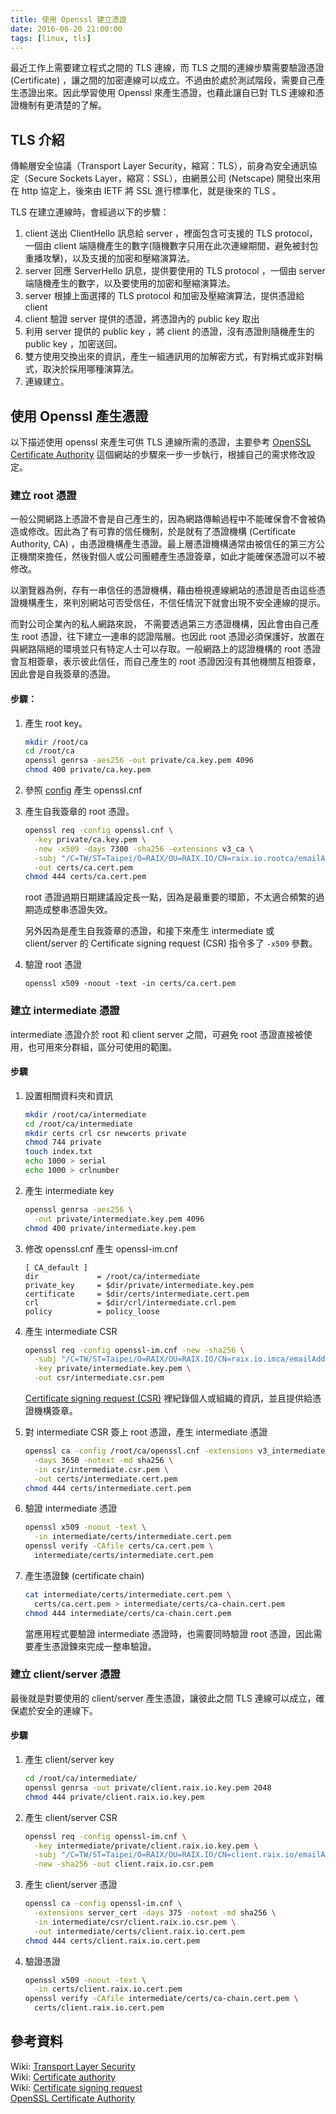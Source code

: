 ```yaml
---
title: 使用 Openssl 建立憑證
date: 2016-06-20 21:00:00
tags: [linux, tls]
---
```


最近工作上需要建立程式之間的 TLS 連線，而 TLS 之間的連線步驟需要驗證憑證 (Certificate) ，讓之間的加密連線可以成立。不過由於處於測試階段，需要自己產生憑證出來。因此學習使用 Openssl 來產生憑證，也藉此讓自已對 TLS 連線和憑證機制有更清楚的了解。

## TLS 介紹
傳輸層安全協議（Transport Layer Security，縮寫：TLS），前身為安全通訊協定（Secure Sockets Layer，縮寫：SSL），由網景公司 (Netscape) 開發出來用在 http 協定上，後來由 IETF 將 SSL 進行標準化，就是後來的 TLS 。

TLS 在建立連線時，會經過以下的步驟：

1. client 送出 ClientHello 訊息給 server ，裡面包含可支援的 TLS protocol，一個由 client 端隨機產生的數字(隨機數字只用在此次連線期間，避免被封包重播攻擊)，以及支援的加密和壓縮演算法。
2. server 回應 ServerHello 訊息，提供要使用的 TLS protocol ，一個由 server 端隨機產生的數字，以及要使用的加密和壓縮演算法。
3. server 根據上面選擇的 TLS protocol 和加密及壓縮演算法，提供憑證給 client
4. client 驗證 server 提供的憑證，將憑證內的 public key 取出
5. 利用 server 提供的 public key ，將 client 的憑證，沒有憑證則隨機產生的 public key ，加密送回。
6. 雙方使用交換出來的資訊，產生一組通訊用的加解密方式，有對稱式或非對稱式，取決於採用哪種演算法。
7. 連線建立。

## 使用 Openssl 產生憑證
以下描述使用 openssl 來產生可供 TLS 連線所需的憑證，主要參考 [OpenSSL Certificate Authority](https://jamielinux.com/docs/openssl-certificate-authority/index.html) 這個網站的步驟來一步一步執行，根據自己的需求修改設定。

### 建立 root 憑證
一般公開網路上憑證不會是自己產生的，因為網路傳輸過程中不能確保會不會被偽造或修改。因此為了有可靠的信任機制，於是就有了憑證機構 (Certificate Authority, CA) ，由憑證機構產生憑證。最上層憑證機構通常由被信任的第三方公正機關來擔任，然後對個人或公司團體產生憑證簽章，如此才能確保憑證可以不被修改。

以瀏覽器為例，存有一串信任的憑證機構，藉由檢視連線網站的憑證是否由這些憑證機構產生，來判別網站可否受信任，不信任情況下就會出現不安全連線的提示。

而對公司企業內的私人網路來說， 不需要透過第三方憑證機構，因此會由自己產生 root 憑證，往下建立一連串的認證階層。也因此 root 憑證必須保護好，放置在與網路隔絕的環境並只有特定人士可以存取。一般網路上的認證機構的 root 憑證會互相簽章，表示彼此信任，而自己產生的 root 憑證因沒有其他機關互相簽章，因此會是自我簽章的憑證。

#### 步驟：
1. 產生 root key。

	```sh
	mkdir /root/ca
	cd /root/ca
	openssl genrsa -aes256 -out private/ca.key.pem 4096 
	chmod 400 private/ca.key.pem
	```
2. 參照 [config](https://jamielinux.com/docs/openssl-certificate-authority/appendix/root-configuration-file.html) 產生 openssl.cnf
3. 產生自我簽章的 root 憑證。

	```sh
	openssl req -config openssl.cnf \
      -key private/ca.key.pem \
      -new -x509 -days 7300 -sha256 -extensions v3_ca \
      -subj "/C=TW/ST=Taipei/O=RAIX/OU=RAIX.IO/CN=raix.io.rootca/emailAddress=raix@mail.com" \
      -out certs/ca.cert.pem 
	chmod 444 certs/ca.cert.pem
	```
	root 憑證過期日期建議設定長一點，因為是最重要的環節，不太適合頻繁的過期造成整串憑證失效。
	
	另外因為是產生自我簽章的憑證，和接下來產生 intermediate 或 client/server 的 Certificate signing request (CSR) 指令多了 `-x509` 參數。

4. 驗證 root 憑證

	```
	openssl x509 -noout -text -in certs/ca.cert.pem
	```

### 建立 intermediate 憑證
intermediate 憑證介於 root 和 client server 之間，可避免 root 憑證直接被使用，也可用來分群組，區分可使用的範圍。

#### 步驟
1. 設置相關資料夾和資訊
	
	```sh
	mkdir /root/ca/intermediate 
	cd /root/ca/intermediate 
	mkdir certs crl csr newcerts private 
	chmod 744 private 
	touch index.txt 
	echo 1000 > serial 
	echo 1000 > crlnumber
	```
2. 產生 intermediate key
	
	```sh
	openssl genrsa -aes256 \
      -out private/intermediate.key.pem 4096 
	chmod 400 private/intermediate.key.pem
	```
3. 修改 openssl.cnf 產生 openssl-im.cnf

	```
	[ CA_default ]
	dir             = /root/ca/intermediate
	private_key     = $dir/private/intermediate.key.pem
	certificate     = $dir/certs/intermediate.cert.pem
	crl             = $dir/crl/intermediate.crl.pem
	policy          = policy_loose
	```

4. 產生 intermediate CSR

	```sh
	openssl req -config openssl-im.cnf -new -sha256 \
      -subj "/C=TW/ST=Taipei/O=RAIX/OU=RAIX.IO/CN=raix.io.imca/emailAddress=raix@mail.com"\
      -key private/intermediate.key.pem \
      -out csr/intermediate.csr.pem 
	```
	
	[Certificate signing request (CSR)](https://en.wikipedia.org/wiki/Certificate_signing_request) 裡紀錄個人或組織的資訊，並且提供給憑證機構簽章。
	
5. 對 intermediate CSR 簽上 root 憑證，產生 intermediate 憑證

	```sh
	openssl ca -config /root/ca/openssl.cnf -extensions v3_intermediate_ca \
      -days 3650 -notext -md sha256 \
      -in csr/intermediate.csr.pem \
      -out certs/intermediate.cert.pem 
	chmod 444 certs/intermediate.cert.pem
	```
6. 驗證 intermediate 憑證

	```sh
	openssl x509 -noout -text \
      -in intermediate/certs/intermediate.cert.pem 
	openssl verify -CAfile certs/ca.cert.pem \
      intermediate/certs/intermediate.cert.pem
	```
7. 產生憑證鍊 (certificate chain)

	```sh
	cat intermediate/certs/intermediate.cert.pem \
      certs/ca.cert.pem > intermediate/certs/ca-chain.cert.pem
	chmod 444 intermediate/certs/ca-chain.cert.pem
	```
	當應用程式要驗證 intermediate 憑證時，也需要同時驗證 root 憑證，因此需要產生憑證鍊來完成一整串驗證。	

### 建立 client/server 憑證
最後就是對要使用的 client/server 產生憑證，讓彼此之間 TLS 連線可以成立，確保處於安全的連線下。

#### 步驟
1. 產生 client/server key

	```sh
	cd /root/ca/intermediate/
	openssl genrsa -out private/client.raix.io.key.pem 2048 
	chmod 444 private/client.raix.io.key.pem
	```
2. 產生 client/server CSR

	```sh
	openssl req -config openssl-im.cnf \
      -key intermediate/private/client.raix.io.key.pem \
      -subj "/C=TW/ST=Taipei/O=RAIX/OU=RAIX.IO/CN=client.raix.io/emailAddress=raix@mail.com" \
      -new -sha256 -out client.raix.io.csr.pem
	```
3. 產生 client/server 憑證

	```sh
	openssl ca -config openssl-im.cnf \
      -extensions server_cert -days 375 -notext -md sha256 \
      -in intermediate/csr/client.raix.io.csr.pem \
      -out intermediate/certs/client.raix.io.cert.pem 
	chmod 444 certs/client.raix.io.cert.pem 
	```
4. 驗證憑證

	```sh
	openssl x509 -noout -text \
      -in certs/client.raix.io.cert.pem
	openssl verify -CAfile intermediate/certs/ca-chain.cert.pem \
      certs/client.raix.io.cert.pem
	```


## 參考資料
Wiki: [Transport Layer Security](https://en.wikipedia.org/wiki/Transport_Layer_Security) <br/>
Wiki: [Certificate authority](https://en.wikipedia.org/wiki/Certificate_authority) <br/>
Wiki: [Certificate signing request](https://en.wikipedia.org/wiki/Certificate_signing_request) <br/>
[OpenSSL Certificate Authority](https://jamielinux.com/docs/openssl-certificate-authority/index.html)

